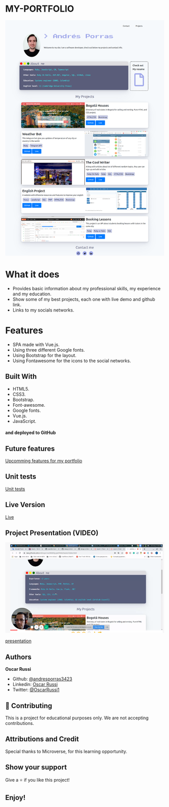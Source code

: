 # MY-PORTFOLIO

![screenshot](./src/assets/screenshot.png)

# What it does

- Provides basic information about my professional skills, my experience and my education.
- Show some of my best projects, each one with live demo and github link.
- Links to my socials networks.


# Features

- SPA made with Vue.js.
- Using three different Google fonts.
- Using Bootstrap for the layout.
- Using Fontawesome for the icons to the social networks.

## Built With

- HTML5.
- CSS3.
- Bootstrap.
- Font-awesome.
- Google fonts.
- Vue.js.
- JavaScript.

#### and deployed to GitHub

## Future features

[Upcomming features for my portfolio](https://github.com/andresporras3423/my-portfolio/issues)

## Unit tests

[Unit tests](https://github.com/andresporras3423/my-portfolio/issues/3)

## Live Version

[Live](https://andres-porras-portfolio.netlify.app/)

## Project Presentation (VIDEO)

[![Project presentation](./src/assets/screenshot-video.png)](https://www.loom.com/share/6a5bd2ea817a439f958324f69bdd58bc)

[presentation](https://www.loom.com/share/c5492c8765374b67af893cb578cf8aac)

## Authors

**Oscar Russi**
- Github: [@andresporras3423](https://github.com/andresporras3423/)
- Linkedin: [Oscar Russi](https://www.linkedin.com/in/oscar-andres-russi-porras/)
- Twitter: [@OscarRussi1](https://twitter.com/OscarRussi1)

## 🤝 Contributing

This is a project for educational purposes only. We are not accepting contributions.

## Attributions and Credit

Special thanks to Microverse, for this learning opportunity. 

## Show your support

Give a ⭐️ if you like this project!

## Enjoy!
